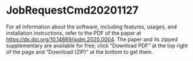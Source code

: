 # JobRequestCmd20201127

For all information about the software, including features, usages, and installation instructions, refer to the PDF of the paper at https://dx.doi.org/10.14889/jpdm.2020.0004. The paper and its zipped supplementary are available for free; click “Download PDF” at the top right of the page and “Download (ZIP)” at the bottom to get them.
